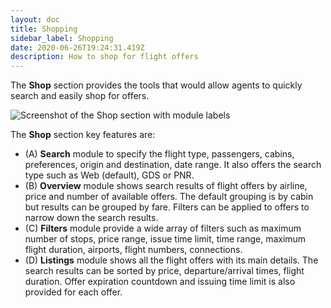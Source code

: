 ```yaml
---
layout: doc
title: Shopping
sidebar_label: Shopping
date: 2020-06-26T19:24:31.419Z
description: How to shop for flight offers
---
```

The **Shop** section provides the tools that would allow agents to quickly search and easily shop for offers.

![Screenshot of the Shop section with module labels](/img/ss-bp-shop.png)

The **Shop** section key features are:

* (A) **Search** module to specify the flight type, passengers, cabins, preferences, origin and destination, date range. It also offers the search type such as Web (default), GDS or PNR.
* (B) **Overview** module shows search results of flight offers by airline, price and number of available offers. The default grouping is by cabin but results can be grouped by fare. Filters can be applied to offers to narrow down the search results.
* (C) **Filters** module provide a wide array of filters such as maximum number of stops, price range, issue time limit, time range, maximum flight duration, airports, flight numbers, connections.
* (D) **Listings** module shows all the flight offers with its main details. The search results can be sorted by price, departure/arrival times, flight duration. Offer expiration countdown and issuing time limit is also provided for each offer.